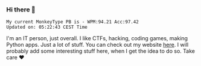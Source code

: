 ### Hi there 👋
<!-- PB START -->
```
My current MonkeyType PB is - WPM:94.21 Acc:97.42
Updated on: 05:22:43 CEST Time
```
<!-- PB END -->
I'm an IT person, just overall. I like CTFs, hacking, coding games, making Python apps. Just a lot of stuff.
You can check out my website [here](https://skill3472.github.io/).
I will probably add some interesting stuff here, when I get the idea to do so. Take care ❤️
